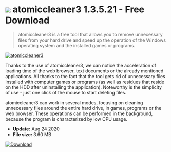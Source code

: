 # ![](https://cdn.softexe.net/static/icon/6/atomiccleaner3-10315.png) atomiccleaner3 1.3.5.21 - Free Download

> atomiccleaner3 is a free tool that allows you to remove unnecessary files from your hard drive and speed up the operation of the Windows operating system and the installed games or programs.

[![atomiccleaner3](https://gallery.dpcdn.pl/imgc/Tools/76387/g_-_420x350_1.5_-_x20170621220407_0.jpg)](https://softexe.net/win/system/system-tools/atomiccleaner3:pRcpe.html)

Thanks to the use of atomiccleaner3, we can notice the acceleration of loading time of the web browser, text documents or the already mentioned applications. All thanks to the fact that the tool gets rid of unnecessary files installed with computer games or programs (as well as residues that reside on the HDD after uninstalling the application). Noteworthy is the simplicity of use - just one click of the mouse to start deleting files.
  
 atomiccleaner3 can work in several modes, focusing on cleaning unnecessary files around the entire hard drive, in games, programs or the web browser. These operations can be performed in the background, because the program is characterized by low CPU usage.


- **Update:** Aug 24 2020
- **File size:** 3.60 MB

[![Download](https://cdn.softexe.net/static/img/download.png)](https://softexe.net/win/system/system-tools/atomiccleaner3:pRcpe.html)

